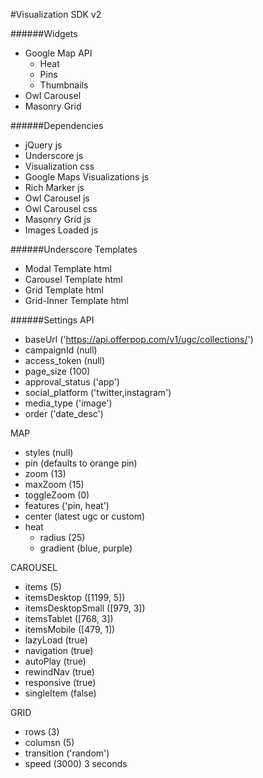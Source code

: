 #Visualization SDK v2

######Widgets
- Google Map API
   - Heat
   - Pins
   - Thumbnails
- Owl Carousel
- Masonry Grid

######Dependencies
- jQuery js
- Underscore js
- Visualization css
- Google Maps Visualizations js
- Rich Marker js
- Owl Carousel js
- Owl Carousel css
- Masonry Grid js
- Images Loaded js

######Underscore Templates
- Modal Template html
- Carousel Template html
- Grid Template html
- Grid-Inner Template html

######Settings
API
- baseUrl ('https://api.offerpop.com/v1/ugc/collections/')
- campaignId (null)
- access_token (null)
- page_size (100)
- approval_status ('app')
- social_platform ('twitter,instagram')
- media_type ('image')
- order ('date_desc')

MAP
- styles (null)
- pin (defaults to orange pin)
- zoom (13)
- maxZoom (15)
- toggleZoom (0)
- features ('pin, heat')
- center (latest ugc or custom)
- heat
     - radius (25)
     - gradient (blue, purple)

CAROUSEL
- items (5)
- itemsDesktop ([1199, 5])
- itemsDesktopSmall ([979, 3])
- itemsTablet ([768, 3])
- itemsMobile ([479, 1])
- lazyLoad (true)
- navigation (true)
- autoPlay (true)
- rewindNav (true)
- responsive (true)
- singleItem (false)

GRID
- rows (3)
- columsn (5)
- transition ('random')
- speed (3000) 3 seconds
